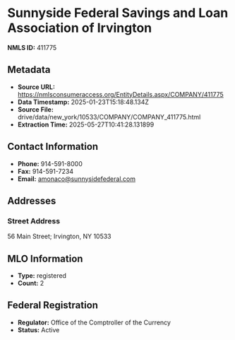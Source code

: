 # Sunnyside Federal Savings and Loan Association of Irvington

**NMLS ID:** 411775

## Metadata
- **Source URL:** https://nmlsconsumeraccess.org/EntityDetails.aspx/COMPANY/411775
- **Data Timestamp:** 2025-01-23T15:18:48.134Z
- **Source File:** drive/data/new_york/10533/COMPANY/COMPANY_411775.html
- **Extraction Time:** 2025-05-27T10:41:28.131899

## Contact Information
- **Phone:** 914-591-8000
- **Fax:** 914-591-7234
- **Email:** amonaco@sunnysidefederal.com

## Addresses
### Street Address
56 Main Street; Irvington, NY 10533

## MLO Information
- **Type:** registered
- **Count:** 2

## Federal Registration
- **Regulator:** Office of the Comptroller of the Currency
- **Status:** Active
